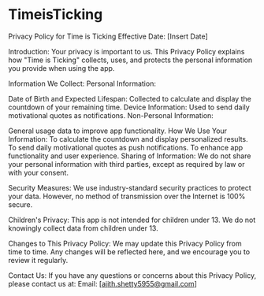 # TimeisTicking
Privacy Policy for Time is Ticking
Effective Date: [Insert Date]

Introduction:
Your privacy is important to us. This Privacy Policy explains how "Time is Ticking" collects, uses, and protects the personal information you provide when using the app.

Information We Collect:
Personal Information:

Date of Birth and Expected Lifespan: Collected to calculate and display the countdown of your remaining time.
Device Information: Used to send daily motivational quotes as notifications.
Non-Personal Information:

General usage data to improve app functionality.
How We Use Your Information:
To calculate the countdown and display personalized results.
To send daily motivational quotes as push notifications.
To enhance app functionality and user experience.
Sharing of Information:
We do not share your personal information with third parties, except as required by law or with your consent.

Security Measures:
We use industry-standard security practices to protect your data. However, no method of transmission over the Internet is 100% secure.

Children's Privacy:
This app is not intended for children under 13. We do not knowingly collect data from children under 13.

Changes to This Privacy Policy:
We may update this Privacy Policy from time to time. Any changes will be reflected here, and we encourage you to review it regularly.

Contact Us:
If you have any questions or concerns about this Privacy Policy, please contact us at:
Email: [ajith.shetty5955@gmail.com]
